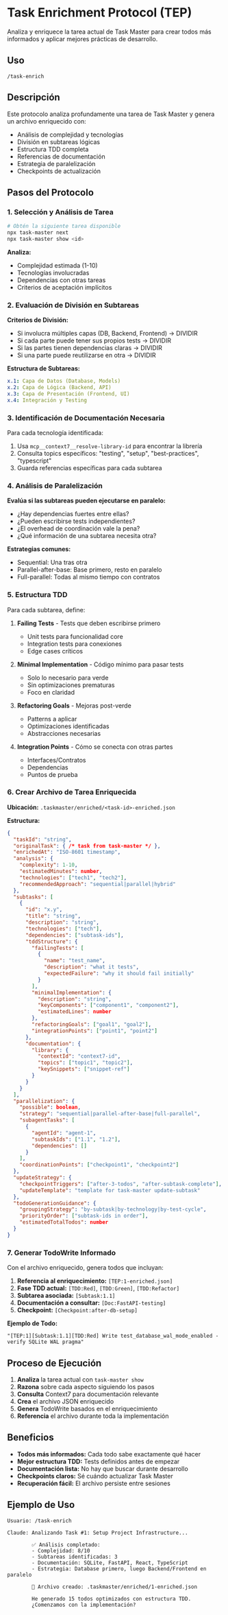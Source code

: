 # Task Enrichment Protocol (TEP)

Analiza y enriquece la tarea actual de Task Master para crear todos más informados y aplicar mejores prácticas de desarrollo.

## Uso

```
/task-enrich
```

## Descripción

Este protocolo analiza profundamente una tarea de Task Master y genera un archivo enriquecido con:
- Análisis de complejidad y tecnologías
- División en subtareas lógicas
- Estructura TDD completa
- Referencias de documentación
- Estrategia de paralelización
- Checkpoints de actualización

## Pasos del Protocolo

### 1. Selección y Análisis de Tarea

```bash
# Obtén la siguiente tarea disponible
npx task-master next
npx task-master show <id>
```

**Analiza:**
- Complejidad estimada (1-10)
- Tecnologías involucradas
- Dependencias con otras tareas
- Criterios de aceptación implícitos

### 2. Evaluación de División en Subtareas

**Criterios de División:**
- Si involucra múltiples capas (DB, Backend, Frontend) → DIVIDIR
- Si cada parte puede tener sus propios tests → DIVIDIR
- Si las partes tienen dependencias claras → DIVIDIR
- Si una parte puede reutilizarse en otra → DIVIDIR

**Estructura de Subtareas:**
```yaml
x.1: Capa de Datos (Database, Models)
x.2: Capa de Lógica (Backend, API)
x.3: Capa de Presentación (Frontend, UI)
x.4: Integración y Testing
```

### 3. Identificación de Documentación Necesaria

Para cada tecnología identificada:
1. Usa `mcp__context7__resolve-library-id` para encontrar la librería
2. Consulta topics específicos: "testing", "setup", "best-practices", "typescript"
3. Guarda referencias específicas para cada subtarea

### 4. Análisis de Paralelización

**Evalúa si las subtareas pueden ejecutarse en paralelo:**
- ¿Hay dependencias fuertes entre ellas?
- ¿Pueden escribirse tests independientes?
- ¿El overhead de coordinación vale la pena?
- ¿Qué información de una subtarea necesita otra?

**Estrategias comunes:**
- Sequential: Una tras otra
- Parallel-after-base: Base primero, resto en paralelo
- Full-parallel: Todas al mismo tiempo con contratos

### 5. Estructura TDD

Para cada subtarea, define:

1. **Failing Tests** - Tests que deben escribirse primero
   - Unit tests para funcionalidad core
   - Integration tests para conexiones
   - Edge cases críticos

2. **Minimal Implementation** - Código mínimo para pasar tests
   - Solo lo necesario para verde
   - Sin optimizaciones prematuras
   - Foco en claridad

3. **Refactoring Goals** - Mejoras post-verde
   - Patterns a aplicar
   - Optimizaciones identificadas
   - Abstracciones necesarias

4. **Integration Points** - Cómo se conecta con otras partes
   - Interfaces/Contratos
   - Dependencias
   - Puntos de prueba

### 6. Crear Archivo de Tarea Enriquecida

**Ubicación:** `.taskmaster/enriched/<task-id>-enriched.json`

**Estructura:**
```json
{
  "taskId": "string",
  "originalTask": { /* task from task-master */ },
  "enrichedAt": "ISO-8601 timestamp",
  "analysis": {
    "complexity": 1-10,
    "estimatedMinutes": number,
    "technologies": ["tech1", "tech2"],
    "recommendedApproach": "sequential|parallel|hybrid"
  },
  "subtasks": [
    {
      "id": "x.y",
      "title": "string",
      "description": "string",
      "technologies": ["tech"],
      "dependencies": ["subtask-ids"],
      "tddStructure": {
        "failingTests": [
          {
            "name": "test_name",
            "description": "what it tests",
            "expectedFailure": "why it should fail initially"
          }
        ],
        "minimalImplementation": {
          "description": "string",
          "keyComponents": ["component1", "component2"],
          "estimatedLines": number
        },
        "refactoringGoals": ["goal1", "goal2"],
        "integrationPoints": ["point1", "point2"]
      },
      "documentation": {
        "library": {
          "contextId": "context7-id",
          "topics": ["topic1", "topic2"],
          "keySnippets": ["snippet-ref"]
        }
      }
    }
  ],
  "parallelization": {
    "possible": boolean,
    "strategy": "sequential|parallel-after-base|full-parallel",
    "subagentTasks": [
      {
        "agentId": "agent-1",
        "subtaskIds": ["1.1", "1.2"],
        "dependencies": []
      }
    ],
    "coordinationPoints": ["checkpoint1", "checkpoint2"]
  },
  "updateStrategy": {
    "checkpointTriggers": ["after-3-todos", "after-subtask-complete"],
    "updateTemplate": "template for task-master update-subtask"
  },
  "todoGenerationGuidance": {
    "groupingStrategy": "by-subtask|by-technology|by-test-cycle",
    "priorityOrder": ["subtask-ids in order"],
    "estimatedTotalTodos": number
  }
}
```

### 7. Generar TodoWrite Informado

Con el archivo enriquecido, genera todos que incluyan:

1. **Referencia al enriquecimiento:** `[TEP:1-enriched.json]`
2. **Fase TDD actual:** `[TDD:Red]`, `[TDD:Green]`, `[TDD:Refactor]`
3. **Subtarea asociada:** `[Subtask:1.1]`
4. **Documentación a consultar:** `[Doc:FastAPI-testing]`
5. **Checkpoint:** `[Checkpoint:after-db-setup]`

**Ejemplo de Todo:**
```
"[TEP:1][Subtask:1.1][TDD:Red] Write test_database_wal_mode_enabled - verify SQLite WAL pragma"
```

## Proceso de Ejecución

1. **Analiza** la tarea actual con `task-master show`
2. **Razona** sobre cada aspecto siguiendo los pasos
3. **Consulta** Context7 para documentación relevante
4. **Crea** el archivo JSON enriquecido
5. **Genera** TodoWrite basados en el enriquecimiento
6. **Referencia** el archivo durante toda la implementación

## Beneficios

- **Todos más informados:** Cada todo sabe exactamente qué hacer
- **Mejor estructura TDD:** Tests definidos antes de empezar
- **Documentación lista:** No hay que buscar durante desarrollo
- **Checkpoints claros:** Sé cuándo actualizar Task Master
- **Recuperación fácil:** El archivo persiste entre sesiones

## Ejemplo de Uso

```
Usuario: /task-enrich

Claude: Analizando Task #1: Setup Project Infrastructure...
        
        ✅ Análisis completado:
        - Complejidad: 8/10
        - Subtareas identificadas: 3
        - Documentación: SQLite, FastAPI, React, TypeScript
        - Estrategia: Database primero, luego Backend/Frontend en paralelo
        
        📄 Archivo creado: .taskmaster/enriched/1-enriched.json
        
        He generado 15 todos optimizados con estructura TDD.
        ¿Comenzamos con la implementación?
```